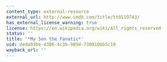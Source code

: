 ```yaml
---
content_type: external-resource
external_url: http://www.imdb.com/title/tt0119743/
has_external_license_warning: true
license: https://en.wikipedia.org/wiki/All_rights_reserved
status: ''
title: '*My Son the Fanatic*'
uid: deda93be-4386-4c3b-989d-7309106b5c19
wayback_url: ''
---
```

